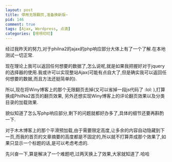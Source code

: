 ```yaml
--- 
layout: post
title: 停用无限翻页,准备换新版~
pid: 146
comment: true
tags: [Ajax, Wordpress, 点滴]
categories: [唠唠叨叨]
---
```

经过我昨天的努力,对于philna2的ajax的php响应部分大体上有了一个了解.在本地测试一切正常.

现在理论上我可以返回任何想要的数据了,怎么说呢,就是如果我把握好对于jquery的选择器的使用.我或许可以实现整站Ajax(可能有点自大了,但是确实我可以返回任何想要的数据,而且方法还挺简单的).

所以,现在将Winy博客上的那个无限翻页去掉(又可以省掉一段js代码了 :lol: ),打算换成PhilNa2首页的翻页效果,
另外还想实现Winy博客上的评论翻页效果以及分类目录的加载效果.

貌似知道了怎么写php响应部分,剩下的问题就都好办多了,具体的细节还要再斟酌一下.

对于木木博客上的那个平滑预加载,由于需要限定高度,让多余的内容自动隐藏到下一页,而我的首页的文章摘要的高度都是不固定的,所以就不打算弄成那个效果了,如果只显示一个标题的话,是可以考虑考虑的.

先兴奋一下,算是解决了一个难题吧,过两天换上了效果,大家就知道了.哈哈
